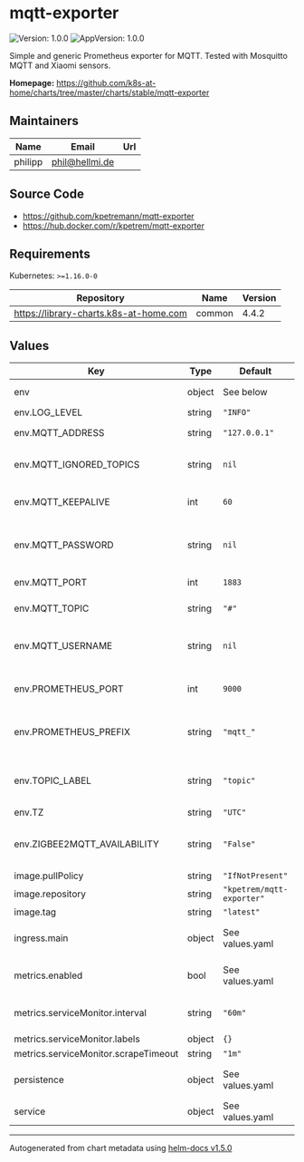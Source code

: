 # mqtt-exporter

![Version: 1.0.0](https://img.shields.io/badge/Version-1.0.0-informational?style=flat-square) ![AppVersion: 1.0.0](https://img.shields.io/badge/AppVersion-1.0.0-informational?style=flat-square)

Simple and generic Prometheus exporter for MQTT. Tested with Mosquitto MQTT and Xiaomi sensors.

**Homepage:** <https://github.com/k8s-at-home/charts/tree/master/charts/stable/mqtt-exporter>

## Maintainers

| Name | Email | Url |
| ---- | ------ | --- |
| philipp | phil@hellmi.de |  |

## Source Code

* <https://github.com/kpetremann/mqtt-exporter>
* <https://hub.docker.com/r/kpetrem/mqtt-exporter>

## Requirements

Kubernetes: `>=1.16.0-0`

| Repository | Name | Version |
|------------|------|---------|
| https://library-charts.k8s-at-home.com | common | 4.4.2 |

## Values

| Key | Type | Default | Description |
|-----|------|---------|-------------|
| env | object | See below | environment variables. See [image docs](https://developer.us-1.veritone.com/machinebox/overview) for more details. |
| env.LOG_LEVEL | string | `"INFO"` | Logging level (default: INFO) |
| env.MQTT_ADDRESS | string | `"127.0.0.1"` | IP or hostname of MQTT broker (default: 127.0.0.1) |
| env.MQTT_IGNORED_TOPICS | string | `nil` | Comma-separated lists of topics to ignore. Accepts wildcards. (default: None) |
| env.MQTT_KEEPALIVE | int | `60` | Keep alive interval to maintain connection with MQTT broker (default: 60) |
| env.MQTT_PASSWORD | string | `nil` | Password which should be used to authenticate against the MQTT broker (default: None) |
| env.MQTT_PORT | int | `1883` | TCP port of MQTT broker (default: 1883) |
| env.MQTT_TOPIC | string | `"#"` | Topic path to subscribe to (default: #) |
| env.MQTT_USERNAME | string | `nil` | Username which should be used to authenticate against the MQTT broker (default: None) |
| env.PROMETHEUS_PORT | int | `9000` | HTTP server PORT to expose Prometheus metrics (default: 9000) |
| env.PROMETHEUS_PREFIX | string | `"mqtt_"` | Prefix added to the metric name, example: mqtt_temperature (default: mqtt_) |
| env.TOPIC_LABEL | string | `"topic"` | Define the Prometheus label for the topic, example temperature{topic="device1"} (default: topic) |
| env.TZ | string | `"UTC"` | Set the container timezone |
| env.ZIGBEE2MQTT_AVAILABILITY | string | `"False"` | Normalize sensor name for device availability metric added by Zigbee2MQTT (default: False) |
| image.pullPolicy | string | `"IfNotPresent"` | image pull policy |
| image.repository | string | `"kpetrem/mqtt-exporter"` | image repository |
| image.tag | string | `"latest"` | image tag |
| ingress.main | object | See values.yaml | Enable and configure ingress settings for the chart under this key. |
| metrics.enabled | bool | See values.yaml | Enable and configure a Prometheus serviceMonitor for the chart under this key. |
| metrics.serviceMonitor.interval | string | `"60m"` | The interval field must use minutes for the padding to calculate properly. |
| metrics.serviceMonitor.labels | object | `{}` |  |
| metrics.serviceMonitor.scrapeTimeout | string | `"1m"` |  |
| persistence | object | See values.yaml | Configure persistence settings for the chart under this key. |
| service | object | See values.yaml | Configures service settings for the chart. |

----------------------------------------------
Autogenerated from chart metadata using [helm-docs v1.5.0](https://github.com/norwoodj/helm-docs/releases/v1.5.0)
